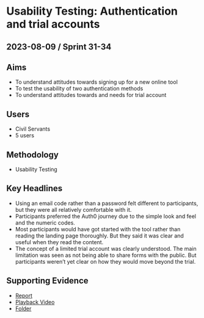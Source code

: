 # Usability Testing: Authentication and trial accounts

## 2023-08-09 / Sprint 31-34

## Aims
- To understand attitudes towards signing up for a new online tool
- To test the usability of two authentication methods
- To understand attitudes towards and needs for trial account

## Users
- Civil Servants
- 5 users

## Methodology
- Usability Testing

## Key Headlines 

- Using an email code rather than a password felt different to participants, but they were all relatively comfortable with it.
- Participants preferred the Auth0 journey due to the simple look and feel and the numeric codes.
- Most participants would have got started with the tool rather than reading the landing page thoroughly. But they said it was clear and useful when they read the content.
- The concept of a limited trial account was clearly understood. The main limitation was seen as not being able to share forms with the public. But participants weren’t yet clear on how they would move beyond the trial.

## Supporting Evidence
- [Report](https://docs.google.com/presentation/d/1y7atILC8ZkkgytN901waVWI7jsVxq37cW8xL0fvVpI4/edit#slide=id.g25f7a5b3cb1_0_445)
- [Playback Video](https://drive.google.com/file/d/1pI3b8luMB_aeCTHFn4VvUYFX-pCps_Ym/view?usp=drive_link)
- [Folder](https://drive.google.com/drive/folders/1EHhqDp8JPgsuJU6aJE5triRhboTfbzLS)